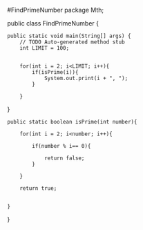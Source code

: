 #FindPrimeNumber
package Mth;

public class FindPrimeNumber {

	public static void main(String[] args) {
		// TODO Auto-generated method stub
		int LIMIT = 100;
		
		
		for(int i = 2; i<LIMIT; i++){
			if(isPrime(i)){
				System.out.print(i + ", ");
			}
				
		}
}

	public static boolean isPrime(int number){
		
		for(int i = 2; i<number; i++){
			
			if(number % i== 0){
				
				return false;
			}
			
		}
		
		return true;
		
		
	}
	
		
}
